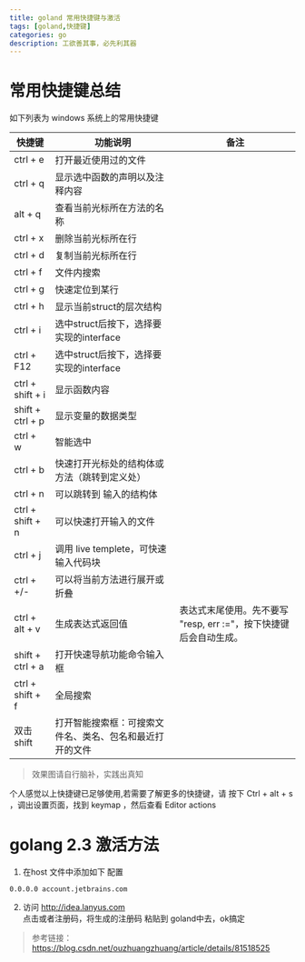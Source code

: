 ```yaml
---
title: goland 常用快捷键与激活
tags: [goland,快捷键]
categories: go
description: 工欲善其事，必先利其器
---
```


# 常用快捷键总结

如下列表为 windows 系统上的常用快捷键

快捷键 | 功能说明 | 备注 |
---|--- |---
ctrl + e | 打开最近使用过的文件 |
ctrl + q | 显示选中函数的声明以及注释内容 |
alt  + q | 查看当前光标所在方法的名称 |
ctrl + x | 删除当前光标所在行|
ctrl + d | 复制当前光标所在行|
ctrl + f | 文件内搜索|
ctrl + g | 快速定位到某行|
ctrl + h | 显示当前struct的层次结构|
ctrl + i | 选中struct后按下，选择要实现的interface|
ctrl + F12 | 选中struct后按下，选择要实现的interface|
ctrl + shift + i | 显示函数内容|
shift + ctrl + p | 显示变量的数据类型|
ctrl + w | 智能选中|
ctrl + b | 快速打开光标处的结构体或方法（跳转到定义处）|
ctrl + n | 可以跳转到 输入的结构体 |
ctrl + shift + n |可以快速打开输入的文件|
ctrl + j | 调用 live templete，可快速输入代码块|
ctrl + +/- | 可以将当前方法进行展开或折叠|
ctrl + alt + v | 生成表达式返回值 |表达式末尾使用。先不要写 "resp, err :="，按下快捷键后会自动生成。
shift + ctrl + a | 打开快速导航功能命令输入框|
ctrl + shift + f | 全局搜索|
双击shift | 打开智能搜索框：可搜索文件名、类名、包名和最近打开的文件

> 效果图请自行脑补，实践出真知

个人感觉以上快捷键已足够使用,若需要了解更多的快捷键，请 按下 Ctrl + alt + s ，调出设置页面，找到 keymap ，然后查看 Editor actions


# golang 2.3 激活方法
1. 在host 文件中添加如下 配置
```
0.0.0.0 account.jetbrains.com
```
2. 访问 http://idea.lanyus.com   
点击或者注册码，将生成的注册码 粘贴到 goland中去，ok搞定


> 参考链接： https://blog.csdn.net/ouzhuangzhuang/article/details/81518525
